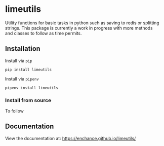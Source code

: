 # limeutils
Utility functions for basic tasks in python such as saving to redis or splitting strings. This
 package is currently a work in progress with more methods and classes to follow as time permits.


## Installation
Install via `pip`

    pip install limeutils
    
Install via `pipenv`

    pipenv install limeutils

### Install from source

To follow

## Documentation

View the documentation at: https://enchance.github.io/limeutils/
